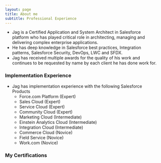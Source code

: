 ```yaml
---
layout: page
title: About me
subtitle: Professional Experience
---
```


* Jag is a Certified Application and System Architect in Salesforce platform who has played critical role in architecting, managing and delivering complex enterprise applications.
* He has deep knowledge in Salesforce best practices, Integration patterns, Salesforce Security, DevOps, LWC and SFDX.
* Jag has received multiple awards for the quality of his work and continues to be requested by name by each client he has done work for.

### Implementation Experience

* Jag has implementation experience with the following Salesforce Products
  * Force.com Platform (Expert)
  * Sales Cloud (Expert)
  * Service Cloud (Expert)
  * Community Cloud (Expert)
  * Marketing Cloud (Intermediate)
  * Einstein Analytics Cloud (Intermediate)
  * Integration Cloud (Intermediate)
  * Commerce Cloud (Novice)
  * Field Service (Novice)
  * Work.com (Novice)

### My Certifications


